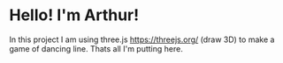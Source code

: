# Hello! I'm Arthur!

In this project I am using three.js https://threejs.org/ (draw 3D) to make a game of dancing line. Thats all I'm putting here.